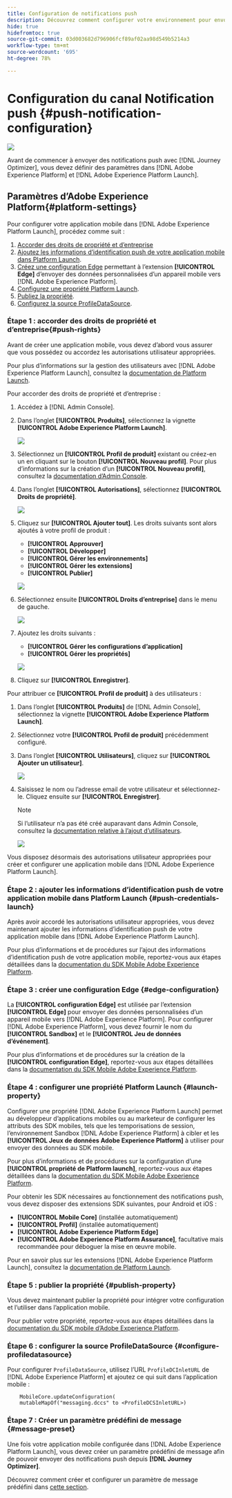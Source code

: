 ```yaml
---
title: Configuration de notifications push
description: Découvrez comment configurer votre environnement pour envoyer des notifications push avec Journey Optimizer.
hide: true
hidefromtoc: true
source-git-commit: 03d003682d796906fcf89af02aa98d549b5214a3
workflow-type: tm+mt
source-wordcount: '695'
ht-degree: 78%

---
```


# Configuration du canal Notification push {#push-notification-configuration}

![](assets/do-not-localize/badge.png)

Avant de commencer à envoyer des notifications push avec [!DNL Journey Optimizer], vous devez définir des paramètres dans [!DNL Adobe Experience Platform] et [!DNL Adobe Experience Platform Launch].

## Paramètres d’Adobe Experience Platform{#platform-settings}

Pour configurer votre application mobile dans [!DNL Adobe Experience Platform Launch], procédez comme suit :

1. [Accorder des droits de propriété et d’entreprise](#push-rights)
1. [Ajoutez les informations d’identification push de votre application mobile dans Platform Launch](#push-credentials-launch).
1. [Créez une configuration Edge](#edge-configuration) permettant à l’extension **[!UICONTROL Edge]** d’envoyer des données personnalisées d’un appareil mobile vers [!DNL Adobe Experience Platform].
1. [Configurez une propriété Platform Launch](#launch-property).
1. [Publiez la propriété](#publish-property).
1. [Configurez la source ProfileDataSource](#configure-profiledatasource).

### Étape 1 : accorder des droits de propriété et d’entreprise{#push-rights}

Avant de créer une application mobile, vous devez d’abord vous assurer que vous possédez ou accordez les autorisations utilisateur appropriées.

Pour plus d’informations sur la gestion des utilisateurs avec [!DNL Adobe Experience Platform Launch], consultez la [documentation de Platform Launch](https://experienceleague.adobe.com/docs/launch/using/admin/user-permissions.html?lang=fr#experience-cloud-permissions).

Pour accorder des droits de propriété et d’entreprise :

1. Accédez à [!DNL Admin Console].

1. Dans l’onglet **[!UICONTROL Produits]**, sélectionnez la vignette **[!UICONTROL Adobe Experience Platform Launch]**.

   ![](assets/push_product_1.png)

1. Sélectionnez un **[!UICONTROL Profil de produit]** existant ou créez-en un en cliquant sur le bouton **[!UICONTROL Nouveau profil]**. Pour plus d’informations sur la création d’un **[!UICONTROL Nouveau profil]**, consultez la [documentation d’Admin Console](https://experienceleague.adobe.com/docs/experience-platform/access-control/ui/create-profile.html?lang=fr#ui).

1. Dans l’onglet **[!UICONTROL Autorisations]**, sélectionnez **[!UICONTROL Droits de propriété]**.

   ![](assets/push_product_2.png)

1. Cliquez sur **[!UICONTROL Ajouter tout]**. Les droits suivants sont alors ajoutés à votre profil de produit :
   * **[!UICONTROL Approuver]**
   * **[!UICONTROL Développer]**
   * **[!UICONTROL Gérer les environnements]**
   * **[!UICONTROL Gérer les extensions]**
   * **[!UICONTROL Publier]**

   ![](assets/push_product_3.png)

1. Sélectionnez ensuite **[!UICONTROL Droits d’entreprise]** dans le menu de gauche.

   ![](assets/push_product_4.png)

1. Ajoutez les droits suivants :

   * **[!UICONTROL Gérer les configurations d’application]**
   * **[!UICONTROL Gérer les propriétés]**

   ![](assets/push_product_5.png)

1. Cliquez sur **[!UICONTROL Enregistrer]**.

Pour attribuer ce **[!UICONTROL Profil de produit]** à des utilisateurs :

1. Dans l’onglet **[!UICONTROL Produits]** de [!DNL Admin Console], sélectionnez la vignette **[!UICONTROL Adobe Experience Platform Launch]**.

1. Sélectionnez votre **[!UICONTROL Profil de produit]** précédemment configuré.

1. Dans l’onglet **[!UICONTROL Utilisateurs]**, cliquez sur **[!UICONTROL Ajouter un utilisateur]**.

   ![](assets/push_product_6.png)

1. Saisissez le nom ou l’adresse email de votre utilisateur et sélectionnez-le. Cliquez ensuite sur **[!UICONTROL Enregistrer]**.

   >[!NOTE]
   >
   >Si l’utilisateur n’a pas été créé auparavant dans Admin Console, consultez la [documentation relative à l’ajout d’utilisateurs](https://helpx.adobe.com/fr/enterprise/admin-guide.html/enterprise/using/manage-users-individually.ug.html#add-users).

   ![](assets/push_product_7.png)


Vous disposez désormais des autorisations utilisateur appropriées pour créer et configurer une application mobile dans [!DNL Adobe Experience Platform Launch].

### Étape 2 : ajouter les informations d’identification push de votre application mobile dans Platform Launch {#push-credentials-launch}

Après avoir accordé les autorisations utilisateur appropriées, vous devez maintenant ajouter les informations d’identification push de votre application mobile dans [!DNL Adobe Experience Platform Launch].

Pour plus d’informations et de procédures sur l’ajout des informations d’identification push de votre application mobile, reportez-vous aux étapes détaillées dans la [documentation du SDK Mobile Adobe Experience Platform](https://aep-sdks.gitbook.io/docs/beta/adobe-journey-optimizer#configure-the-journey-optimizer-extension-in-launch).

<!--
Note that to add push credentials in [!DNL Adobe Experience Platform Launch], the owner of the mobile app should fetch them from APNs/FCM.
1. From [!DNL Adobe Experience Platform Launch], ensure that **[!UICONTROL Client Side]** is selected in the drop-down menu.

1. Select the **[!UICONTROL App Configurations]** tab in the left-hand panel and click **[!UICONTROL App Configuration]** to create a new configuration.

1. Enter a **[!UICONTROL Name]** for the configuration.

1. From the **[!UICONTROL Messaging Service Type]** drop-down menu, select the **[!UICONTROL Messaging service type]** to be used for these credentials. Here, we selected **[!UICONTROL Apple Push Notification Service]** since we are working with iOS.

1. Enter the mobile app **[!UICONTROL Bundle Id]** in the **[!UICONTROL App ID (iOS Bundle ID)]** field if you are using Apple push notification service or in the **[!UICONTROL App ID (Android package name)]** field if you are using Firebase Cloud Messaging.

    ![](assets/push_launch_app_configuration.png)

1. Drag and drop the .p8 key file or the .json private key file to the **[!UICONTROL Push Credentials]** field.

1. Enter the **[!UICONTROL Key Id]** and **[!UICONTROL Team Id]** if you are using Apple push notification service.

1. Click **[!UICONTROL Save]** to create your app configuration.
-->

### Étape 3 : créer une configuration Edge {#edge-configuration}

La **[!UICONTROL configuration Edge]** est utilisée par l’extension **[!UICONTROL Edge]** pour envoyer des données personnalisées d’un appareil mobile vers [!DNL Adobe Experience Platform].
Pour configurer [!DNL Adobe Experience Platform], vous devez fournir le nom du **[!UICONTROL Sandbox]** et le **[!UICONTROL Jeu de données d’événement]**.

Pour plus d’informations et de procédures sur la création de la **[!UICONTROL configuration Edge]**, reportez-vous aux étapes détaillées dans la [documentation du SDK Mobile Adobe Experience Platform](https://aep-sdks.gitbook.io/docs/getting-started/configure-datastreams).


<!--
1. From [!DNL Adobe Experience Platform Launch], select the **[!UICONTROL Edge Configurations]** tab and click **[!UICONTROL Edge Configurations]**.
    
1. Select **[!UICONTROL New Edge Configuration]** to add a new **[!UICONTROL Edge Configuration]**.
1. Enter a **[!UICONTROL Name]** and click **[!UICONTROL Save]**

1. Click the **[!UICONTROL Adobe Experience Platform]** toggle to enable it.

1. Fill in the **[!UICONTROL Sandbox]**, **[!UICONTROL Event dataset]** and **[!UICONTROL Profile Dataset]** fields. Then, click **[!UICONTROL Save]**.
    
    ![](assets/push-config-4.png)
-->

### Étape 4 : configurer une propriété Platform Launch {#launch-property}

Configurer une propriété [!DNL Adobe Experience Platform Launch] permet au développeur d’applications mobiles ou au marketeur de configurer les attributs des SDK mobiles, tels que les temporisations de session, l’environnement Sandbox [!DNL Adobe Experience Platform] à cibler et les **[!UICONTROL Jeux de données Adobe Experience Platform]** à utiliser pour envoyer des données au SDK mobile.

Pour plus d’informations et de procédures sur la configuration d’une **[!UICONTROL propriété de Platform launch]**, reportez-vous aux étapes détaillées dans la [documentation du SDK Mobile Adobe Experience Platform](https://aep-sdks.gitbook.io/docs/getting-started/create-a-mobile-property#create-a-mobile-property).

Pour obtenir les SDK nécessaires au fonctionnement des notifications push, vous devez disposer des extensions SDK suivantes, pour Android et iOS :

* **[!UICONTROL Mobile Core]** (installée automatiquement)
* **[!UICONTROL Profil]** (installée automatiquement)
* **[!UICONTROL Adobe Experience Platform Edge]**
* **[!UICONTROL Adobe Experience Platform Assurance]**, facultative mais recommandée pour déboguer la mise en œuvre mobile.

Pour en savoir plus sur les extensions [!DNL Adobe Experience Platform Launch], consultez la [documentation de Platform Launch](https://experienceleague.adobe.com/docs/launch-learn/implementing-in-mobile-android-apps-with-launch/configure-launch/launch-add-extensions.html?lang=fr).

<!--

1. From [!DNL Adobe Experience Platform Launch], ensure that **[!UICONTROL Client Side]** is selected in the drop-down menu.

1. select the **[!UICONTROL Properties]** tab and click **[!UICONTROL New Property]**.

    ![](assets/push-config-6.png)

1. Enter a **[!UICONTROL Name]** for your new property.

1. Select **[!UICONTROL Mobile]** as **[!UICONTROL Platform]**.

    ![](assets/push-config-7.png)

1. Click **[!UICONTROL Save]** to create your new property.

To configure **[!UICONTROL Adobe Experience Platform Edge Extension]** to send custom data from mobile devices to [!DNL Adobe Experience Platform].

1. Select your previously created property and select the **[!UICONTROL Extensions]** tab to view the extensions for this property.

    ![](assets/push-config-8.png)

1. Click **[!UICONTROL Configure]** under the **[!UICONTROL Adobe Experience Platform Edge]** Network' extension.

1. From the **[!UICONTROL Edge Configuration]** drop-down list, select the **[!UICONTROL Edge Configuration]** created in the previous steps. For more information on **[!UICONTROL Edge Configuration]**, refer to this [section](#edge-configuration).

1. Click **[!UICONTROL Save]**.

To configure **[!UICONTROL Adobe Experience Platform Messaging]** extension to send push profile and push interactions to the correct datasets, follow the same steps as above. Use **[!UICONTROL Sandbox]**, **[!UICONTROL Event dataset]** and **[!UICONTROL Profile Dataset]** created in the [Adobe Experience Platform setup](#edge-configuration).
-->

### Étape 5 : publier la propriété {#publish-property}

Vous devez maintenant publier la propriété pour intégrer votre configuration et l’utiliser dans l’application mobile.

Pour publier votre propriété, reportez-vous aux étapes détaillées dans la [documentation du SDK mobile d’Adobe Experience Platform](https://aep-sdks.gitbook.io/docs/getting-started/create-a-mobile-property#publish-the-configuration).

### Étape 6 : configurer la source ProfileDataSource {#configure-profiledatasource}

Pour configurer `ProfileDataSource`, utilisez l’URL `ProfileDCInletURL` de [!DNL Adobe Experience Platform] et ajoutez ce qui suit dans l’application mobile :

```
    MobileCore.updateConfiguration(
    mutableMapOf("messaging.dccs" to <ProfileDCSInletURL>)
```

<!--
## Test your mobile app with custom action {#mobile-app-test}

After configuring your mobile app in both Adobe Experience Platform and Adobe Launch, you can now test it before sending push notifications to your profiles. In this use case, we will create a journey to target our mobile app and set a custom action which will trigger the push notification.

You can use a test mobile app for this use case. For more on this, refer to this [page](https://wiki.corp.adobe.com/pages/viewpage.action?spaceKey=CJM&title=Details+of+setting+the+mobile+test+app) (internal use only).

For this journey to work, you need to create an XDM schema. For more information, refer to [XDM documentation](https://experienceleague.adobe.com/docs/experience-platform/xdm/schema/composition.html?lang=en#schemas-and-data-ingestion).

1. In the left menu, click **[!UICONTROL Data]** then **[!UICONTROL Schemas]** under **[!UICONTROL Data management]** to create your XDM schema.

    ![](assets/test_push_1.png)

1. Click **[!UICONTROL Create schema]** then select **[!UICONTROL XDM Experience event]**.

    ![](assets/test_push_2.png)

1. In the right pane, enter the name of your schema and description. Enable this schema for **[!UICONTROL Profile]**.

1. In the left pane, click **[!UICONTROL Add]** under **[!UICONTROL Mixins]** and select  **[!UICONTROL Create a new Mixin]**. For more information on how to create mixin, refer to [XDM System documentation](https://experienceleague.adobe.com/docs/experience-platform/xdm/api/create-mixin.html?lang=en#api).

    ![](assets/test_push_3.png)

1. Enter a **[!UICONTROL Display Name]** and a **[!UICONTROL Description]**. Click **[!UICONTROL Add mixin]** when done.

    ![](assets/test_push_4.png)

1. In the **[!UICONTROL Field properties]** window, add a **[!UICONTROL Field name]**, **[!UICONTROL Display name]** and select **[!UICONTROL String]** as **[!UICONTROL Type]**.

    ![](assets/test_push_5.png)

1. Check **[!UICONTROL Required]** and click **[!UICONTROL Apply]**.

1. Click **[!UICONTROL Save]**. Your schema is now created and can be used in an **[!UICONTROL Event schema]**.

You then need to set up an **[!UICONTROL Event schema]** where you will set the custom action which you will need to enter in your mobile app to trigger your push notification.

1. From the left menu of the home page, click the **[!UICONTROL Admin]** icon, then click **[!UICONTROL Manage]** from the **[!UICONTROL Events]** card to create your new **[!UICONTROL Event schema]**.

1. Click **[!UICONTROL Add]**, the event configuration pane opens on the right side of the screen.

    ![](assets/test_push_6.png)

1. Enter the name of your event. You can also add a description.

1. In the **[!UICONTROL Event ID type]** field, select **[!UICONTROL Rule Based]**.

1. In the **[!UICONTROL Parameters]**, select your previously created XDM event.

    ![](assets/test_push_7.png)

1. Click **[!UICONTROL Edit]** in the **[!UICONTROL Event ID condition]** field.

1. Drag and your previously added mixin to define the condition that will be used by the system to identify the events that will trigger your journey.

    ![](assets/test_push_8.png)

1. Type in the syntax that you will need to use to trigger your push notification in your test app, in this example **order confirmation**.

    ![](assets/test_push_9.png)

1. Select **[!UICONTROL ECID]** as your **[!UICONTROL Namespace]**.

1. Click **[!UICONTROL Ok]** then **[!UICONTROL Save]**.

Your **[!UICONTROL Event schema]** is now created and can now be used in a journey.

1. In the left menu from [!DNL Journey Optimizer] homepage, click **[!UICONTROL Journeys]**.

1. Click **[!UICONTROL Create]** to create a new journey.

    ![](assets/test_push_10.png)

1. Edit the journey's properties in the configuration pane displayed on the right side. Learn more in this [section](building-journeys/journey-gs.md#change-properties).

1. Start by drag and dropping the **[!UICONTROL Event schema]** created in the previous steps from the **[!UICONTROL Events]** drop-down.

    ![](assets/test_push_11.png)

1. From the **[!UICONTROL Actions]** drop-down, drag and drop a **[!UICONTROL Message]** activity to your journey.

1. Select a previously created message. For more information on how to create push notifications, refer to this [page](create-message.md).

1. Drag and drop an **[!UICONTROL End]** activity to your journey.

1. Activate **[!UICONTROL Test]** to your journey to start testing your push notifications and click **[!UICONTROL Trigger an event]**.

    ![](assets/test_push_12.png)

1. Enter your ECID in the **[!UICONTROL Key]** field then your event that will trigger the push notification in our case **order confirmation**.

    ![](assets/test_push_13.png)

1. Click **[!UICONTROL Send]**.

Your event will be triggered and you will receive your push notification to your mobile app.

![](assets/test_push_14.png)
-->

### Étape 7 : Créer un paramètre prédéfini de message {#message-preset}

Une fois votre application mobile configurée dans [!DNL Adobe Experience Platform Launch], vous devez créer un paramètre prédéfini de message afin de pouvoir envoyer des notifications push depuis **[!DNL Journey Optimizer]**.

Découvrez comment créer et configurer un paramètre de message prédéfini dans [cette section](configuration/message-presets.md).